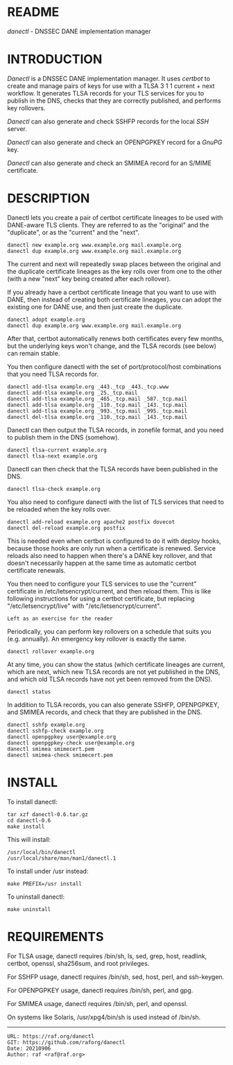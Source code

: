 # README

*danectl* - DNSSEC DANE implementation manager

# INTRODUCTION

*Danectl* is a DNSSEC DANE implementation manager. It uses *certbot* to create
and manage pairs of keys for use with a TLSA 3 1 1 current + next workflow.
It generates TLSA records for your TLS services for you to publish in the DNS,
checks that they are correctly published, and performs key rollovers.

*Danectl* can also generate and check SSHFP records for the local *SSH* server.

*Danectl* can also generate and check an OPENPGPKEY record for a *GnuPG* key.

*Danectl* can also generate and check an SMIMEA record for an S/MIME certificate.

# DESCRIPTION

Danectl lets you create a pair of certbot certificate lineages to be used
with DANE-aware TLS clients. They are referred to as the "original" and the
"duplicate", or as the "current" and the "next".

    danectl new example.org www.example.org mail.example.org
    danectl dup example.org www.example.org mail.example.org

The current and next will repeatedly swap places between the original and
the duplicate certificate lineages as the key rolls over from one to the
other (with a new "next" key being created after each rollover).

If you already have a certbot certificate lineage that you want to use with
DANE, then instead of creating both certificate lineages, you can adopt the
existing one for DANE use, and then just create the duplicate.

    danectl adopt example.org
    danectl dup example.org www.example.org mail.example.org

After that, certbot automatically renews both certificates every few months,
but the underlying keys won't change, and the TLSA records (see below) can
remain stable.

You then configure danectl with the set of port/protocol/host combinations
that you need TLSA records for.

    danectl add-tlsa example.org _443._tcp _443._tcp.www
    danectl add-tlsa example.org _25._tcp.mail
    danectl add-tlsa example.org _465._tcp.mail _587._tcp.mail
    danectl add-tlsa example.org _110._tcp.mail _143._tcp.mail
    danectl add-tlsa example.org _993._tcp.mail _995._tcp.mail
    danectl del-tlsa example.org _110._tcp.mail _143._tcp.mail

Danectl can then output the TLSA records, in zonefile format, and you need
to publish them in the DNS (somehow).

    danectl tlsa-current example.org
    danectl tlsa-next example.org

Danectl can then check that the TLSA records have been published in the DNS.

    danectl tlsa-check example.org

You also need to configure danectl with the list of TLS services that need
to be reloaded when the key rolls over.

    danectl add-reload example.org apache2 postfix dovecot
    danectl del-reload example.org postfix

This is needed even when certbot is configured to do it with deploy hooks,
because those hooks are only run when a certificate is renewed. Service
reloads also need to happen when there's a DANE key rollover, and that
doesn't necessarily happen at the same time as automatic certbot certificate
renewals.

You then need to configure your TLS services to use the "current"
certificate in /etc/letsencrypt/current, and then reload them. This is like
following instructions for using a certbot certificate, but replacing
"/etc/letsencrypt/live" with "/etc/letsencrypt/current".

    Left as an exercise for the reader

Periodically, you can perform key rollovers on a schedule that suits you
(e.g. annually). An emergency key rollover is exactly the same.

    danectl rollover example.org

At any time, you can show the status (which certificate lineages are
current, which are next, which new TLSA records are not yet published in the
DNS, and which old TLSA records have not yet been removed from the DNS).

    danectl status

In addition to TLSA records, you can also generate SSHFP, OPENPGPKEY, and
SMIMEA records, and check that they are published in the DNS.

    danectl sshfp example.org
    danectl sshfp-check example.org
    danectl openpgpkey user@example.org
    danectl openpgpkey-check user@example.org
    danectl smimea smimecert.pem
    danectl smimea-check smimecert.pem

# INSTALL

To install danectl:

    tar xzf danectl-0.6.tar.gz
    cd danectl-0.6
    make install

This will install:

    /usr/local/bin/danectl
    /usr/local/share/man/man1/danectl.1

To install under /usr instead:

    make PREFIX=/usr install

To uninstall danectl:

    make uninstall

# REQUIREMENTS

For TLSA usage, danectl requires /bin/sh, ls, sed, grep, host, readlink,
certbot, openssl, sha256sum, and root privileges.

For SSHFP usage, danectl requires /bin/sh, sed, host, perl, and ssh-keygen.

For OPENPGPKEY usage, danectl requires /bin/sh, perl, and gpg.

For SMIMEA usage, danectl requires /bin/sh, perl, and openssl.

On systems like Solaris, /usr/xpg4/bin/sh is used instead of /bin/sh.

--------------------------------------------------------------------------------

    URL: https://raf.org/danectl
    GIT: https://github.com/raforg/danectl
    Date: 20210906
    Author: raf <raf@raf.org>

